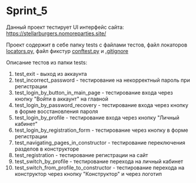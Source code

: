 # Sprint_5
Данный проект тестирует UI интерфейс сайта: https://stellarburgers.nomoreparties.site/

Проект содержит в себе папку tests с файлами тестов, файл локаторов [locators.py](locators.py), файл фикстур [conftest.py](conftest.py) и [.gitignore](.gitignore)

Описание тестов из папки tests:
1. test_exit - выход из аккаунта
2. test_incorrect_password - тестирование на некорректный пароль при регистрации 
3. test_login_by_button_in_main_page - тестирование входа через кнопку "Войти в аккаунт" на главной
4. test_login_by_password_recovery - тестирование входа через кнопку в форме восстановления пароля
5. test_login_by_profile - тестирование входа через кнопку "Личный кабинет"
6. test_login_by_registration_form - тестирование через кнопку в форме регистрации
7. test_navigating_pages_in_constructor - тестирование переключения разделов в конструкторе
8. test_registration - тестирование регистрации на сайт
9. test_switch_by_profile - тестирование перехода на личный кабинет
10. test_switch_from_profile_to_constructor - тестирование перехода на конструктор через кнопку "Конструктор" и через логотип